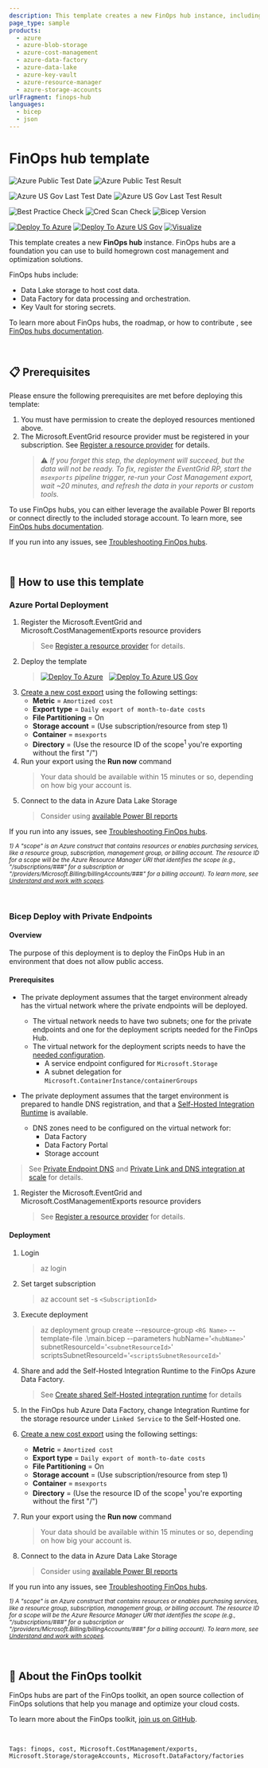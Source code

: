 ```yaml
---
description: This template creates a new FinOps hub instance, including Data Lake storage and a Data Factory.
page_type: sample
products:
  - azure
  - azure-blob-storage
  - azure-cost-management
  - azure-data-factory
  - azure-data-lake
  - azure-key-vault
  - azure-resource-manager
  - azure-storage-accounts
urlFragment: finops-hub
languages:
  - bicep
  - json
---
```


# FinOps hub template

![Azure Public Test Date](https://azurequickstartsservice.blob.core.windows.net/badges/quickstarts/microsoft.costmanagement/finops-hub/PublicLastTestDate.svg)
![Azure Public Test Result](https://azurequickstartsservice.blob.core.windows.net/badges/quickstarts/microsoft.costmanagement/finops-hub/PublicDeployment.svg)

![Azure US Gov Last Test Date](https://azurequickstartsservice.blob.core.windows.net/badges/quickstarts/microsoft.costmanagement/finops-hub/FairfaxLastTestDate.svg)
![Azure US Gov Last Test Result](https://azurequickstartsservice.blob.core.windows.net/badges/quickstarts/microsoft.costmanagement/finops-hub/FairfaxDeployment.svg)

![Best Practice Check](https://azurequickstartsservice.blob.core.windows.net/badges/quickstarts/microsoft.costmanagement/finops-hub/BestPracticeResult.svg)
![Cred Scan Check](https://azurequickstartsservice.blob.core.windows.net/badges/quickstarts/microsoft.costmanagement/finops-hub/CredScanResult.svg)
![Bicep Version](https://azurequickstartsservice.blob.core.windows.net/badges/quickstarts/microsoft.costmanagement/finops-hub/BicepVersion.svg)

[![Deploy To Azure](https://raw.githubusercontent.com/Azure/azure-quickstart-templates/master/1-CONTRIBUTION-GUIDE/images/deploytoazure.svg?sanitize=true)](https://portal.azure.com/#create/Microsoft.Template/uri/https%3A%2F%2Fraw.githubusercontent.com%2FAzure%2Fazure-quickstart-templates%2Fmaster%2Fquickstarts%2Fmicrosoft.costmanagement%2Ffinops-hub%2Fazuredeploy.json/createUIDefinitionUri/https%3A%2F%2Fraw.githubusercontent.com%2FAzure%2Fazure-quickstart-templates%2Fmaster%2Fquickstarts%2Fmicrosoft.costmanagement%2Ffinops-hub%2FcreateUiDefinition.json)
[![Deploy To Azure US Gov](https://raw.githubusercontent.com/Azure/azure-quickstart-templates/master/1-CONTRIBUTION-GUIDE/images/deploytoazuregov.svg?sanitize=true)](https://portal.azure.us/#create/Microsoft.Template/uri/https%3A%2F%2Fraw.githubusercontent.com%2FAzure%2Fazure-quickstart-templates%2Fmaster%2Fquickstarts%2Fmicrosoft.costmanagement%2Ffinops-hub%2Fazuredeploy.json/createUIDefinitionUri/https%3A%2F%2Fraw.githubusercontent.com%2FAzure%2Fazure-quickstart-templates%2Fmaster%2Fquickstarts%2Fmicrosoft.costmanagement%2Ffinops-hub%2FcreateUiDefinition.json)
[![Visualize](https://raw.githubusercontent.com/Azure/azure-quickstart-templates/master/1-CONTRIBUTION-GUIDE/images/visualizebutton.svg?sanitize=true)](http://armviz.io/#/?load=https%3A%2F%2Fraw.githubusercontent.com%2FAzure%2Fazure-quickstart-templates%2Fmaster%2Fquickstarts%2Fmicrosoft.costmanagement%2Ffinops-hub%2Fazuredeploy.json)

This template creates a new **FinOps hub** instance. FinOps hubs are a foundation you can use to build homegrown cost management and optimization solutions.

FinOps hubs include:

- Data Lake storage to host cost data.
- Data Factory for data processing and orchestration.
- Key Vault for storing secrets.

To learn more about FinOps hubs, the roadmap, or how to contribute , see [FinOps hubs documentation](https://aka.ms/finops/hubs).

<br>

## 📋 Prerequisites

Please ensure the following prerequisites are met before deploying this template:

1. You must have permission to create the deployed resources mentioned above.
2. The Microsoft.EventGrid resource provider must be registered in your subscription. See [Register a resource provider](https://docs.microsoft.com/azure/azure-resource-manager/management/resource-providers-and-types#register-resource-provider) for details.
   > ⚠️ _If you forget this step, the deployment will succeed, but the data will not be ready. To fix, register the EventGrid RP, start the `msexports` pipeline trigger, re-run your Cost Management export, wait ~20 minutes, and refresh the data in your reports or custom tools._

To use FinOps hubs, you can either leverage the available Power BI reports or connect directly to the included storage account. To learn more, see [FinOps hubs documentation](https://aka.ms/finops/hubs).

If you run into any issues, see [Troubleshooting FinOps hubs](https://aka.ms/finops/hubs/troubleshoot).

<br>

## 📗 How to use this template

### Azure Portal Deployment

1. Register the Microsoft.EventGrid and Microsoft.CostManagementExports resource providers
   > See [Register a resource provider](https://docs.microsoft.com/azure/azure-resource-manager/management/resource-providers-and-types#register-resource-provider) for details.
2. Deploy the template
   > [![Deploy To Azure](https://raw.githubusercontent.com/Azure/azure-quickstart-templates/master/1-CONTRIBUTION-GUIDE/images/deploytoazure.svg?sanitize=true)](https://portal.azure.com/#create/Microsoft.Template/uri/https%3A%2F%2Fraw.githubusercontent.com%2FAzure%2Fazure-quickstart-templates%2Fmaster%2Fquickstarts%2Fmicrosoft.costmanagement%2Ffinops-hub%2Fazuredeploy.json/createUIDefinitionUri/https%3A%2F%2Fraw.githubusercontent.com%2FAzure%2Fazure-quickstart-templates%2Fmaster%2Fquickstarts%2Fmicrosoft.costmanagement%2Ffinops-hub%2FcreateUiDefinition.json) &nbsp; [![Deploy To Azure US Gov](https://raw.githubusercontent.com/Azure/azure-quickstart-templates/master/1-CONTRIBUTION-GUIDE/images/deploytoazuregov.svg?sanitize=true)](https://portal.azure.us/#create/Microsoft.Template/uri/https%3A%2F%2Fraw.githubusercontent.com%2FAzure%2Fazure-quickstart-templates%2Fmaster%2Fquickstarts%2Fmicrosoft.costmanagement%2Ffinops-hub%2Fazuredeploy.json/createUIDefinitionUri/https%3A%2F%2Fraw.githubusercontent.com%2FAzure%2Fazure-quickstart-templates%2Fmaster%2Fquickstarts%2Fmicrosoft.costmanagement%2Ffinops-hub%2FcreateUiDefinition.json)
3. [Create a new cost export](https://learn.microsoft.com/azure/cost-management-billing/costs/tutorial-export-acm-data?tabs=azure-portal) using the following settings:
   - **Metric** = `Amortized cost`
   - **Export type** = `Daily export of month-to-date costs`
   - **File Partitioning** = On
   - **Storage account** = (Use subscription/resource from step 1)
   - **Container** = `msexports`
   - **Directory** = (Use the resource ID of the scope<sup>1</sup> you're exporting without the first "/")
4. Run your export using the **Run now** command
   > Your data should be available within 15 minutes or so, depending on how big your account is.
5. Connect to the data in Azure Data Lake Storage
   > Consider using [available Power BI reports](https://aka.ms/finops/hubs/reports)

If you run into any issues, see [Troubleshooting FinOps hubs](https://aka.ms/finops/hubs/troubleshoot).

_<sup>1) A "scope" is an Azure construct that contains resources or enables purchasing services, like a resource group, subscription, management group, or billing account. The resource ID for a scope will be the Azure Resource Manager URI that identifies the scope (e.g., "/subscriptions/###" for a subscription or "/providers/Microsoft.Billing/billingAccounts/###" for a billing account). To learn more, see [Understand and work with scopes](https://aka.ms/costmgmt/scopes).</sup>_

<br>

### Bicep Deploy with Private Endpoints

#### Overview

The purpose of this deployment is to deploy the FinOps Hub in an environment that does not allow public access.

#### Prerequisites

- The private deployment assumes that the target environment already has the virtual network where the private endpoints will be deployed.
  - The virtual network needs to have two subnets; one for the private endpoints and one for the deployment scripts needed for the FinOps Hub.
  - The virtual network for the deployment scripts needs to have the [needed configuration](https://learn.microsoft.com/azure/azure-resource-manager/bicep/deployment-script-vnet).
    - A service endpoint configured for `Microsoft.Storage`
    - A subnet delegation for `Microsoft.ContainerInstance/containerGroups`

- The private deployment assumes that the target environment is prepared to handle DNS registration, and that a [Self-Hosted Integration Runtime](https://learn.microsoft.com/purview/manage-integration-runtimes) is available.
  - DNS zones need to be configured on the virtual network for:
    - Data Factory
    - Data Factory Portal
    - Storage account

> See [Private Endpoint DNS](https://learn.microsoft.com/azure/private-link/private-endpoint-dns) and [Private Link and DNS integration at scale](https://learn.microsoft.com/azure/cloud-adoption-framework/ready/azure-best-practices/private-link-and-dns-integration-at-scale) for details.

1. Register the Microsoft.EventGrid and Microsoft.CostManagementExports resource providers
   > See [Register a resource provider](https://docs.microsoft.com/azure/azure-resource-manager/management/resource-providers-and-types#register-resource-provider) for details.

#### Deployment

1. Login
   > az login
2. Set target subscription
   > az account set -s `<SubscriptionId>`
3. Execute deployment
   > az deployment group create --resource-group `<RG Name>` --template-file .\main.bicep --parameters hubName='`<hubName>`' subnetResourceId='`<subnetResourceId>`' scriptsSubnetResourceId='`<scriptsSubnetResourceId>`'

4. Share and add the Self-Hosted Integration Runtime to the FinOps Azure Data Factory.
   > See [Create shared Self-Hosted integration runtime](https://learn.microsoft.com/azure/data-factory/create-shared-self-hosted-integration-runtime-powershell#create-a-shared-self-hosted-ir-using-azure-data-factory-ui) for details

5. In the FinOps hub Azure Data Factory, change Integration Runtime for the storage resource under `Linked Service` to the Self-Hosted one.

6. [Create a new cost export](https://learn.microsoft.com/azure/cost-management-billing/costs/tutorial-export-acm-data?tabs=azure-portal) using the following settings:
   - **Metric** = `Amortized cost`
   - **Export type** = `Daily export of month-to-date costs`
   - **File Partitioning** = On
   - **Storage account** = (Use subscription/resource from step 1)
   - **Container** = `msexports`
   - **Directory** = (Use the resource ID of the scope<sup>1</sup> you're exporting without the first "/")
7. Run your export using the **Run now** command
   > Your data should be available within 15 minutes or so, depending on how big your account is.
8. Connect to the data in Azure Data Lake Storage
   > Consider using [available Power BI reports](https://aka.ms/finops/hubs/reports)

If you run into any issues, see [Troubleshooting FinOps hubs](https://aka.ms/finops/hubs/troubleshoot).

_<sup>1) A "scope" is an Azure construct that contains resources or enables purchasing services, like a resource group, subscription, management group, or billing account. The resource ID for a scope will be the Azure Resource Manager URI that identifies the scope (e.g., "/subscriptions/###" for a subscription or "/providers/Microsoft.Billing/billingAccounts/###" for a billing account). To learn more, see [Understand and work with scopes](https://aka.ms/costmgmt/scopes).</sup>_

<br>

## 🧰 About the FinOps toolkit

FinOps hubs are part of the FinOps toolkit, an open source collection of FinOps solutions that help you manage and optimize your cloud costs.

To learn more about the FinOps toolkit, [join us on GitHub](https://aka.ms/ftk).

<br>

`Tags: finops, cost, Microsoft.CostManagement/exports, Microsoft.Storage/storageAccounts, Microsoft.DataFactory/factories`
